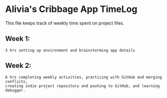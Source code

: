 # Alivia's Cribbage App TimeLog

This file keeps track of weekly time spent on project files.

## Week 1: 
    3 hrs setting up environment and brainstorming app details
## Week 2:
    6 hrs completing weekly activities, practicing with GitHub and merging conflicts,
    creating indie project repository and pushing to GitHub, and learning debugger.